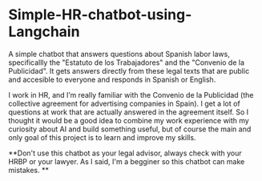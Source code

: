 # Simple-HR-chatbot-using-Langchain
A simple chatbot that answers questions about Spanish labor laws, specificallly the "Estatuto de los Trabajadores" and the "Convenio de la Publicidad". It gets answers directly from these legal texts that are public and accesible to everyone and responds in Spanish or English.

I work in HR, and I’m really familiar with the Convenio de la Publicidad (the collective agreement for advertising companies in Spain). I get a lot of questions at work that are actually answered in the agreement itself. So I thought it would be a good idea to combine my work experience with my curiosity about AI and build something useful, but of course the main and only goal of this project is to learn and improve my skills.


**Don't use this chatbot as your legal advisor, always check with your HRBP or your lawyer. As I said, I'm a begginer so this chatbot can make mistakes.
**
